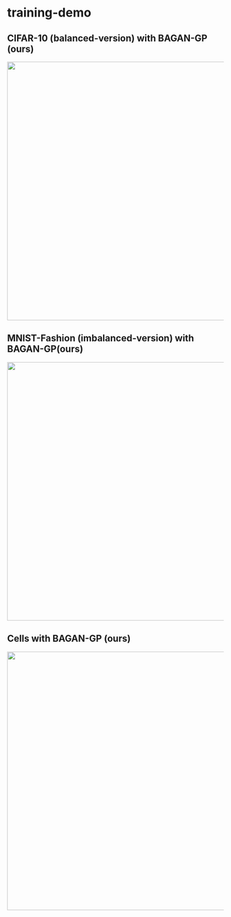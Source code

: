 # training-demo
## CIFAR-10 (balanced-version) with BAGAN-GP (ours)
<img src='training_demo_bagan_gp_cifar.gif' width='600px'>

## MNIST-Fashion (imbalanced-version) with BAGAN-GP(ours)
<img src='imbalanced_mnist_bagan_gp.gif' width='600px'>

## Cells with BAGAN-GP (ours)
<img src='training_demo_bagan_gp.gif' width='600px'>
